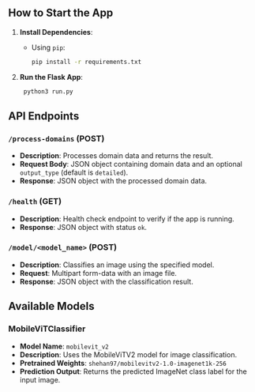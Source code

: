## How to Start the App

1. **Install Dependencies**:
   - Using `pip`:
     ```sh
     pip install -r requirements.txt
     ```

2. **Run the Flask App**:
   ```sh
    python3 run.py
   ```

## API Endpoints

### `/process-domains` (POST)
- **Description**: Processes domain data and returns the result.
- **Request Body**: JSON object containing domain data and an optional `output_type` (default is `detailed`).
- **Response**: JSON object with the processed domain data.

### `/health` (GET)
- **Description**: Health check endpoint to verify if the app is running.
- **Response**: JSON object with status `ok`.

### `/model/<model_name>` (POST)
- **Description**: Classifies an image using the specified model.
- **Request**: Multipart form-data with an image file.
- **Response**: JSON object with the classification result.

## Available Models

### MobileViTClassifier
- **Model Name**: `mobilevit_v2`
- **Description**: Uses the MobileViTV2 model for image classification.
- **Pretrained Weights**: `shehan97/mobilevitv2-1.0-imagenet1k-256`
- **Prediction Output**: Returns the predicted ImageNet class label for the input image.
